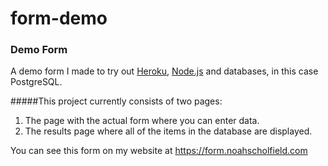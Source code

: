 # form-demo

### Demo Form

A demo form I made to try out [Heroku](https://heroku.com), [Node.js](https://nodejs.org) and databases, in this case PostgreSQL.

#####This project currently consists of two pages:

1. The page with the actual form where you can enter data.
2. The results page where all of the items in the database are displayed.

You can see this form on my website at https://form.noahscholfield.com
